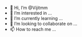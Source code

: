 - 👋 Hi, I’m @Vijitmm
- 👀 I’m interested in ...
- 🌱 I’m currently learning ...
- 💞️ I’m looking to collaborate on ...
- 📫 How to reach me ...

<!---
Vijitmm/Vijitmm is a ✨ special ✨ repository because its `README.md` (this file) appears on your GitHub profile.
You can click the Preview link to take a look at your changes.
--->
